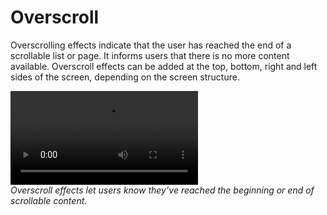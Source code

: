 # Overscroll

Overscrolling effects indicate that the user has reached the end of a scrollable list or page. It informs users that there is no more content available. Overscroll effects can be added at the top, bottom, right and left sides of the screen, depending on the screen structure.

![](media/9.7.overscroll.mp4)  
*Overscroll effects let users know they’ve reached the beginning or end of scrollable content.*
